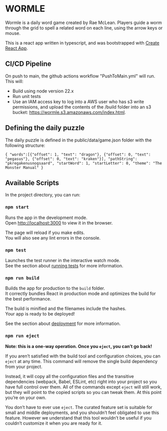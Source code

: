 # WORMLE

Wormle is a daily word game created by Rae McLean. Players guide a worm through the grid to spell a related word on each line, using the arrow keys or mouse. 

This is a react app written in typescript, and was bootstrapped with [Create React App](https://facebook.github.io/create-react-app/docs/getting-started).

## CI/CD Pipeline

On push to main, the github actions workflow "PushToMain.yml" will run. This will:
- Build using node version 22.x
- Run unit tests
- Use an IAM access key to log into a AWS user who has s3 write permissions, and upload the contents of the /build folder into an s3 bucket: https://wormle.s3.amazonaws.com/index.html.

## Defining the daily puzzle

The daily puzzle is defined in the public/data/game.json folder with the following structure:

`
{
    "words":[{"offset": 1, "text": "dragon"}, {"offset": 0, "text": "pegasus"}, {"offset": 0, "text": "kraken"}],
    "pathString": "pkregakenusnogsaard",
    "startWord": 1,
    "startLetter": 0,
    "theme": "The Monster Manual"
}
`

## Available Scripts

In the project directory, you can run:

### `npm start`

Runs the app in the development mode.\
Open [http://localhost:3000](http://localhost:3000) to view it in the browser.

The page will reload if you make edits.\
You will also see any lint errors in the console.

### `npm test`

Launches the test runner in the interactive watch mode.\
See the section about [running tests](https://facebook.github.io/create-react-app/docs/running-tests) for more information.

### `npm run build`

Builds the app for production to the `build` folder.\
It correctly bundles React in production mode and optimizes the build for the best performance.

The build is minified and the filenames include the hashes.\
Your app is ready to be deployed!

See the section about [deployment](https://facebook.github.io/create-react-app/docs/deployment) for more information.

### `npm run eject`

**Note: this is a one-way operation. Once you `eject`, you can’t go back!**

If you aren’t satisfied with the build tool and configuration choices, you can `eject` at any time. This command will remove the single build dependency from your project.

Instead, it will copy all the configuration files and the transitive dependencies (webpack, Babel, ESLint, etc) right into your project so you have full control over them. All of the commands except `eject` will still work, but they will point to the copied scripts so you can tweak them. At this point you’re on your own.

You don’t have to ever use `eject`. The curated feature set is suitable for small and middle deployments, and you shouldn’t feel obligated to use this feature. However we understand that this tool wouldn’t be useful if you couldn’t customize it when you are ready for it.